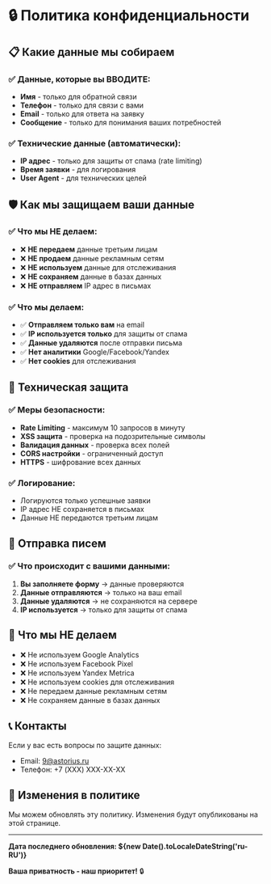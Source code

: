 # 🔒 Политика конфиденциальности

## 📋 Какие данные мы собираем

### ✅ Данные, которые вы ВВОДИТЕ:
- **Имя** - только для обратной связи
- **Телефон** - только для связи с вами  
- **Email** - только для ответа на заявку
- **Сообщение** - только для понимания ваших потребностей

### ✅ Технические данные (автоматически):
- **IP адрес** - только для защиты от спама (rate limiting)
- **Время заявки** - для логирования
- **User Agent** - для технических целей

## 🛡️ Как мы защищаем ваши данные

### ✅ Что мы НЕ делаем:
- ❌ **НЕ передаем** данные третьим лицам
- ❌ **НЕ продаем** данные рекламным сетям
- ❌ **НЕ используем** данные для отслеживания
- ❌ **НЕ сохраняем** данные в базах данных
- ❌ **НЕ отправляем** IP адрес в письмах

### ✅ Что мы делаем:
- ✅ **Отправляем только вам** на email
- ✅ **IP используется только** для защиты от спама
- ✅ **Данные удаляются** после отправки письма
- ✅ **Нет аналитики** Google/Facebook/Yandex
- ✅ **Нет cookies** для отслеживания

## 🔐 Техническая защита

### ✅ Меры безопасности:
- **Rate Limiting** - максимум 10 запросов в минуту
- **XSS защита** - проверка на подозрительные символы
- **Валидация данных** - проверка всех полей
- **CORS настройки** - ограниченный доступ
- **HTTPS** - шифрование всех данных

### ✅ Логирование:
- Логируются только успешные заявки
- IP адрес НЕ сохраняется в письмах
- Данные НЕ передаются третьим лицам

## 📧 Отправка писем

### ✅ Что происходит с вашими данными:
1. **Вы заполняете форму** → данные проверяются
2. **Данные отправляются** → только на ваш email
3. **Данные удаляются** → не сохраняются на сервере
4. **IP используется** → только для защиты от спама

## 🚫 Что мы НЕ делаем

- ❌ Не используем Google Analytics
- ❌ Не используем Facebook Pixel
- ❌ Не используем Yandex Metrica
- ❌ Не используем cookies для отслеживания
- ❌ Не передаем данные рекламным сетям
- ❌ Не сохраняем данные в базах данных

## 📞 Контакты

Если у вас есть вопросы по защите данных:
- Email: 9@astorius.ru
- Телефон: +7 (XXX) XXX-XX-XX

## 🔄 Изменения в политике

Мы можем обновлять эту политику. Изменения будут опубликованы на этой странице.

---

**Дата последнего обновления: ${new Date().toLocaleDateString('ru-RU')}**

**Ваша приватность - наш приоритет!** 🔒







